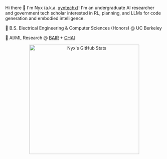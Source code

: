 Hi there 👋 I'm Nyx (a.k.a. [xyntechx](https://xyntechx.com))! I'm an undergraduate AI researcher and government tech scholar interested in RL, planning, and LLMs for code generation and embodied intelligence.

🐻 B.S. Electrical Engineering & Computer Sciences (Honors) @ UC Berkeley

🤖 AI/ML Research @ [BAIR](https://bair.berkeley.edu/) + [CHAI](https://humancompatible.ai/)

<p align="center">
  <img src="https://github-readme-stats.vercel.app/api?username=xyntechx&theme=slateorange" alt="Nyx's GitHub Stats" width="350" />
</p>
